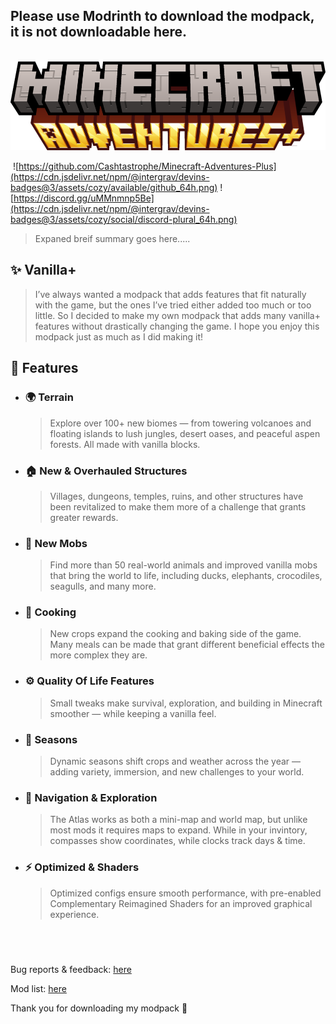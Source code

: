 Please use Modrinth to download the modpack, it is not downloadable here.
-

‎ 
![Minecraft Adventures+](https://raw.githubusercontent.com/Cashtastrophe/Minecraft-Adventures-Plus/refs/heads/main/images/name.png)

‎ 
![https://github.com/Cashtastrophe/Minecraft-Adventures-Plus](https://cdn.jsdelivr.net/npm/@intergrav/devins-badges@3/assets/cozy/available/github_64h.png) ‎ ‎ ![https://discord.gg/uMMnmnp5Be](https://cdn.jsdelivr.net/npm/@intergrav/devins-badges@3/assets/cozy/social/discord-plural_64h.png) 
> Expaned breif summary goes here.....

## **✨ Vanilla+**
> I’ve always wanted a modpack that adds features that fit naturally with the game, but the ones I’ve tried either added too much or too little. So I decided to make my own modpack that adds many vanilla+ features without drastically changing the game. I hope you enjoy this modpack just as much as I did making it!

## **📕 Features**

- ### 🌍 Terrain
  > Explore over 100+ new biomes — from towering volcanoes and floating islands to lush jungles, desert oases, and peaceful aspen forests. All made with vanilla blocks.

- ### 🏠 New & Overhauled Structures
    > Villages, dungeons, temples, ruins, and other structures have been revitalized to make them more of a challenge that grants greater rewards.
 
- ### 🦆 New Mobs
  > Find more than 50 real-world animals and improved vanilla mobs that bring the world to life, including ducks, elephants, crocodiles, seagulls, and many more.

- ### 🍳 Cooking
  > New crops expand the cooking and baking side of the game. Many meals can be made that grant different beneficial effects the more complex they are.

- ### ⚙️ Quality Of Life Features
  > Small tweaks make survival, exploration, and building in Minecraft smoother — while keeping a vanilla feel.

- ### 📅 Seasons
  > Dynamic seasons shift crops and weather across the year — adding variety, immersion, and new challenges to your world.

- ### 🧭 Navigation & Exploration
  > The Atlas works as both a mini-map and world map, but unlike most mods it requires maps to expand. While in your invintory, compasses show coordinates, while clocks track days & time.

- ### ⚡ Optimized & Shaders
  > Optimized configs ensure smooth performance, with pre-enabled Complementary Reimagined Shaders for an improved graphical experience.

‎ 
----
‎Bug reports & feedback: [here](https://github.com/Cashtastrophe/Minecraft-Adventures-Plus/issues/new/choose)

Mod list: [here](https://example.com)

Thank you for downloading my modpack 💖

